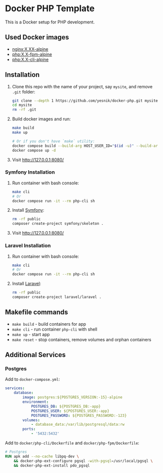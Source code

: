 # Docker PHP Template

This is a Docker setup for PHP development.

## Used Docker images

- [nginx:X.XX-alpine](https://hub.docker.com/_/nginx)
- [php:X.X-fpm-alpine](https://hub.docker.com/_/php/tags?page=1&name=fpm-alpine)
- [php:X.X-cli-alpine](https://hub.docker.com/_/php/tags?page=1&name=cli-alpine)

## Installation

1. Clone this repo with the name of your project, say `mysite`, and remove `.git` folder:
    ```bash
    git clone --depth 1 https://github.com/yesnik/docker-php.git mysite
    cd mysite
    rm -rf .git
    ```
2. Build docker images and run:
    ```bash
    make build
    make up
    
    # Or if you don't have `make` utility:
    docker compose build --build-arg HOST_USER_ID="$(id -u)" --build-arg HOST_GROUP_ID="$(id -g)"
    docker compose up -d
    ```
4. Visit http://127.0.0.1:8080/

### Symfony Installation

1. Run container with bash console:
    ```bash
    make cli
    # Or
    docker compose run -it --rm php-cli sh
    ```
2. Install [Symfony](https://symfony.com/):
    ```bash
    rm -rf public
    composer create-project symfony/skeleton .
    ```
3. Visit http://127.0.0.1:8080/

### Laravel Installation

1. Run container with bash console:
    ```bash
    make cli
    # Or
    docker compose run -it --rm php-cli sh
    ```
2. Install [Laravel](https://laravel.com/):
    ```bash
    rm -rf public
    composer create-project laravel/laravel .
    ```

## Makefile commands

- `make build` - build containers for app
- `make cli` - run container `php-cli` with shell
- `make up` - start app
- `make reset` - stop containers, remove volumes and orphan containers

## Additional Services

### Postgres

Add to `docker-compose.yml`:

```yml
services:
    database:
        image: postgres:${POSTGRES_VERSION:-15}-alpine
        environment:
            POSTGRES_DB: ${POSTGRES_DB:-app}
            POSTGRES_USER: ${POSTGRES_USER:-app}
            POSTGRES_PASSWORD: ${POSTGRES_PASSWORD:-123}
        volumes:
            - database_data:/var/lib/postgresql/data:rw
        ports:
            - '5432:5432'
```

Add to `docker/php-cli/Dockerfile` and `docker/php-fpm/Dockerfile`:

```dockerfile
# Postgres
RUN apk add --no-cache libpq-dev \
    && docker-php-ext-configure pgsql -with-pgsql=/usr/local/pgsql \
    && docker-php-ext-install pdo_pgsql
```
